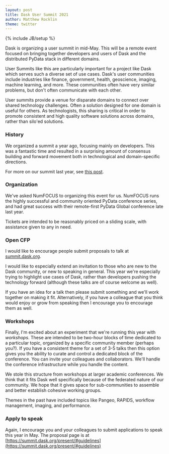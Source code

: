 ```yaml
---
layout: post
title: Dask User Summit 2021
author: Matthew Rocklin
theme: twitter
---
```

{% include JB/setup %}

Dask is organizing a user summit in mid-May.
This will be a remote event focused on bringing together developers and users of Dask and the distributed PyData stack in different domains.

User Summits like this are particularly important for a project like Dask
which serves such a diverse set of use cases.
Dask's user communities include industries like finance, government, health,
geoscience, imaging, machine learning, and more.  These communities often have
very similar problems, but don't often communicate with each other.

User summits provide a venue for disparate domains to connect over shared
technology challenges.  Often a solution designed for one domain is useful for
others.  As technologists, this sharing is critical in order to promote
consistent and high quality software solutions across domains, rather than
silo'ed solutions.


### History

We organized a summit a year ago, focusing mainly on developers.
This was a fantastic time and resulted in a surprising amount of consensus building and forward movement both in technological and domain-specific directions.

For more on our summit last year, see [this post](../../../2020/04/28/dask-summit.html).


### Organization

We've asked NumFOCUS to organizing this event for us.
NumFOCUS runs the highly successful and community oriented PyData conference
series, and had great success with their remote-first PyData Global conference
late last year.

Tickets are intended to be reasonably priced on a sliding scale, with assistance given to any in need.


### Open CFP

I would like to encourage people submit proposals to talk at [summit.dask.org](https://summit.dask.org).

I would like to especially extend an invitation to those who are new to
the Dask community, or new to speaking in general.  This year we're especially
trying to highlight use cases of Dask, rather than developers pushing the
technology forward (although these talks are of course welcome as well).

If you have an idea for a talk then please submit something and we'll work
together on making it fit.  Alternatively, if you have a colleague that you
think would enjoy or grow from speaking then I encourage you to encourage them
as well.


### Workshops

Finally, I'm excited about an experiment that we're running this year with
*workshops*.  These are intended to be two-hour blocks of time dedicated to
a particular topic, organized by a specific community member (perhaps you?).
If you have a consistent theme for a set of 3-5 talks then this option gives
you the ability to curate and control a dedicated block of the conference.  You
can invite your colleagues and collaborators.  We'll handle the conference
infrastructure while you handle the content.

We stole this structure from workshops at larger academic conferences.  We
think that it fits Dask well specifically because of the federated nature of
our community.  We hope that it gives space for sub-communities to assemble and
better establish cohesive working groups.

Themes in the past have included topics like Pangeo, RAPIDS, workflow
management, imaging, and performance.


### Apply to speak

Again, I encourage you and your colleagues to submit applications to speak this
year in May.  The proposal page is at
[https://summit.dask.org/present/#guidelines](https://summit.dask.org/present/#guidelines)
